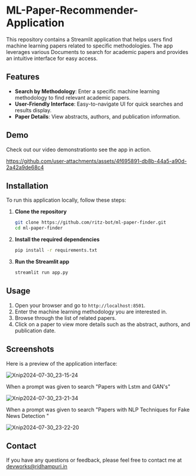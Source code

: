 # ML-Paper-Recommender-Application
This repository contains a Streamlit application that helps users find machine learning papers related to specific methodologies. The app leverages various Documents to search for academic papers and provides an intuitive interface for easy access.

## Features

- **Search by Methodology**: Enter a specific machine learning methodology to find relevant academic papers.
- **User-Friendly Interface**: Easy-to-navigate UI for quick searches and results display.
- **Paper Details**: View abstracts, authors, and publication information.

## Demo

Check out our video demonstrationto see the app in action.

https://github.com/user-attachments/assets/4f695891-db8b-44a5-a90d-2a42a9de68c4




## Installation

To run this application locally, follow these steps:

1. **Clone the repository**
   ```bash
   git clone https://github.com/ritz-bot/ml-paper-finder.git
   cd ml-paper-finder
   ```

2. **Install the required dependencies**
   ```bash
   pip install -r requirements.txt
   ```

3. **Run the Streamlit app**
   ```bash
   streamlit run app.py
   ```

## Usage

1. Open your browser and go to `http://localhost:8501`.
2. Enter the machine learning methodology you are interested in.
3. Browse through the list of related papers.
4. Click on a paper to view more details such as the abstract, authors, and publication date.





## Screenshots

Here is a preview of the application interface:

![Xnip2024-07-30_23-15-24](https://github.com/user-attachments/assets/b2cbdbd5-3f2a-424d-9c59-ecee6843ae37)

When a prompt was given to search "Papers with Lstm and GAN's"

![Xnip2024-07-30_23-21-34](https://github.com/user-attachments/assets/8a012e37-6f2e-4ef6-ab15-2f98f1039494)

When a prompt was given to search "Papers with NLP Techniques for Fake News Detection "

![Xnip2024-07-30_23-22-20](https://github.com/user-attachments/assets/8cd32d93-f7a9-42f0-b7ea-67437e8428a1)

## Contact

If you have any questions or feedback, please feel free to contact me at devworks@ridhampuri.in

```
